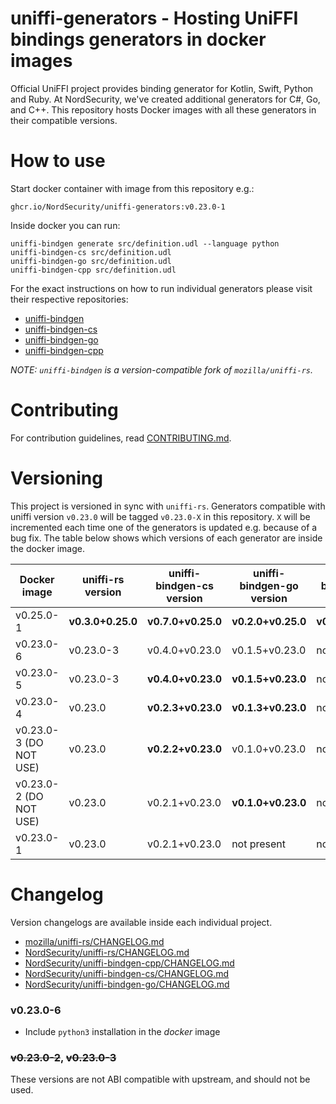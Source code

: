 # uniffi-generators - Hosting UniFFI bindings generators in docker images

Official UniFFI project provides binding generator for Kotlin, Swift, Python and Ruby. At
NordSecurity, we've created additional generators for C#, Go, and C++. This repository hosts Docker
images with all these generators in their compatible versions.

# How to use

Start docker container with image from this repository e.g.:
```
ghcr.io/NordSecurity/uniffi-generators:v0.23.0-1
```
Inside docker you can run:
```
uniffi-bindgen generate src/definition.udl --language python
uniffi-bindgen-cs src/definition.udl
uniffi-bindgen-go src/definition.udl
uniffi-bindgen-cpp src/definition.udl
```
For the exact instructions on how to run individual generators please visit their respective repositories:
- [uniffi-bindgen](https://github.com/NordSecurity/uniffi-rs)
- [uniffi-bindgen-cs](https://github.com/NordSecurity/uniffi-bindgen-cs)
- [uniffi-bindgen-go](https://github.com/NordSecurity/uniffi-bindgen-go)
- [uniffi-bindgen-cpp](https://github.com/NordSecurity/uniffi-bindgen-cpp)

*NOTE: `uniffi-bindgen` is a version-compatible fork of `mozilla/uniffi-rs`.*

# Contributing

For contribution guidelines, read [CONTRIBUTING.md](CONTRIBUTING.md).

# Versioning

This project is versioned in sync with `uniffi-rs`. Generators compatible with uniffi
version `v0.23.0` will be tagged `v0.23.0-X` in this repository. `X` will be incremented
each time one of the generators is updated e.g. because of a bug fix. The table below
shows which versions of each generator are inside the docker image.


| Docker image           | uniffi-rs version     | uniffi-bindgen-cs version | uniffi-bindgen-go version | uniffi-bindgen-cpp version |
|------------------------|-----------------------|---------------------------|---------------------------|----------------------------|
| v0.25.0-1              | **v0.3.0+0.25.0**     | **v0.7.0+v0.25.0**        | **v0.2.0+v0.25.0**        | **v0.1.0+v0.25.0**         |
| v0.23.0-6              | v0.23.0-3             | v0.4.0+v0.23.0            | v0.1.5+v0.23.0            | not present                |
| v0.23.0-5              | v0.23.0-3             | **v0.4.0+v0.23.0**        | **v0.1.5+v0.23.0**        | not present                |
| v0.23.0-4              | v0.23.0               | **v0.2.3+v0.23.0**        | **v0.1.3+v0.23.0**        | not present                |
| v0.23.0-3 (DO NOT USE) | v0.23.0               | **v0.2.2+v0.23.0**        | v0.1.0+v0.23.0            | not present                |
| v0.23.0-2 (DO NOT USE) | v0.23.0               | v0.2.1+v0.23.0            | **v0.1.0+v0.23.0**        | not present                |
| v0.23.0-1              | v0.23.0               | v0.2.1+v0.23.0            | not present               | not present                |

# Changelog

Version changelogs are available inside each individual project.

- [mozilla/uniffi-rs/CHANGELOG.md](https://github.com/mozilla/uniffi-rs/blob/main/CHANGELOG.md)
- [NordSecurity/uniffi-rs/CHANGELOG.md](https://github.com/NordSecurity/uniffi-rs/blob/main/CHANGELOG.md)
- [NordSecurity/uniffi-bindgen-cpp/CHANGELOG.md](https://github.com/NordSecurity/uniffi-bindgen-cpp/blob/main/CHANGELOG.md)
- [NordSecurity/uniffi-bindgen-cs/CHANGELOG.md](https://github.com/NordSecurity/uniffi-bindgen-cs/blob/main/CHANGELOG.md)
- [NordSecurity/uniffi-bindgen-go/CHANGELOG.md](https://github.com/NordSecurity/uniffi-bindgen-go/blob/main/CHANGELOG.md)

### v0.23.0-6

- Include `python3` installation in the *docker* image

### ~~v0.23.0-2~~, ~~v0.23.0-3~~

These versions are not ABI compatible with upstream, and should not be used.
